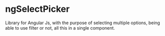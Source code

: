 # ngSelectPicker
Library for Angular Js, with the purpose of selecting multiple options, being able to use filter or not, all this in a single component.
